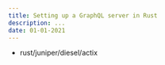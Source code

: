 ```yaml
---
title: Setting up a GraphQL server in Rust
description: ...
date: 01-01-2021
---
```

* rust/juniper/diesel/actix
